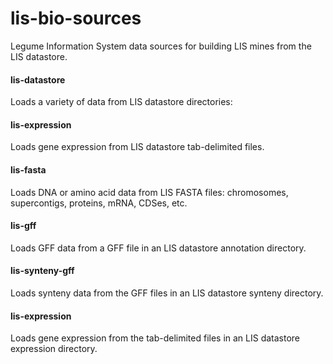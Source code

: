 # lis-bio-sources
Legume Information System data sources for building LIS mines from the LIS datastore.

#### lis-datastore
Loads a variety of data from LIS datastore directories:

#### lis-expression
Loads gene expression from LIS datastore tab-delimited files.

#### lis-fasta
Loads DNA or amino acid data from LIS FASTA files: chromosomes, supercontigs, proteins, mRNA, CDSes, etc.

#### lis-gff
Loads GFF data from a GFF file in an LIS datastore annotation directory.

#### lis-synteny-gff
Loads synteny data from the GFF files in an LIS datastore synteny directory.

#### lis-expression
Loads gene expression from the tab-delimited files in an LIS datastore expression directory.
